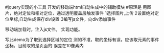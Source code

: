#jquery实现的小工具
开发的移动端html自动生成中的辅助模块
#原理是
用图片，绝对定位和相对定位，通过透明覆盖层触发事件
1选择图片,上传
2设置绝对定位坐标,自动生成保存div设置
3编写js文件，向div添加事件

移动端加载时，注入js文件。
实现功能。

写此demo为了取到选择区域的定位
测的不准，取的坐标有误，应该取元素的事件坐标，目前取的是页面的
误差在10像素内
